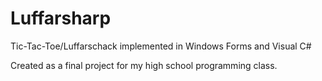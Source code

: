 # Luffarsharp

Tic-Tac-Toe/Luffarschack implemented in Windows Forms and Visual C# 

Created as a final project for my high school programming class.
